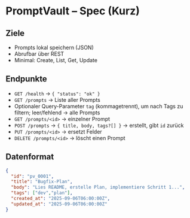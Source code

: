 # PromptVault – Spec (Kurz)

## Ziele
- Prompts lokal speichern (JSON)
- Abrufbar über REST
- Minimal: Create, List, Get, Update

## Endpunkte
- `GET /health` → `{ "status": "ok" }`
- `GET /prompts` → Liste aller Prompts
 - Optionaler Query-Parameter `tag` (kommagetrennt), um nach Tags zu filtern; leer/fehlend → alle Prompts
- `GET /prompts/<id>` → einzelner Prompt
- `POST /prompts` → `{ title, body, tags?[] }` → erstellt, gibt `id` zurück
- `PUT /prompts/<id>` → ersetzt Felder
- `DELETE /prompts/<id>` → löscht einen Prompt

## Datenformat
```json
{
  "id": "pv_0001",
  "title": "Bugfix-Plan",
  "body": "Lies README, erstelle Plan, implementiere Schritt 1...",
  "tags": ["dev","plan"],
  "created_at": "2025-09-06T06:00:00Z",
  "updated_at": "2025-09-06T06:00:00Z"
}

